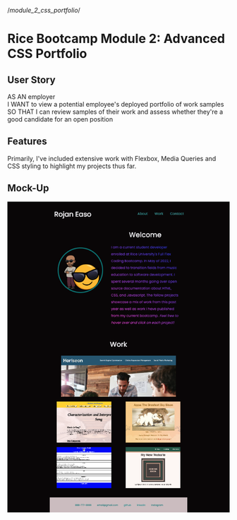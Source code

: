/*module_2_css_portfolio*/

# Rice Bootcamp Module 2: Advanced CSS Portfolio

## User Story
AS AN employer <br>
I WANT to view a potential employee's deployed portfolio of work samples <br>
SO THAT I can review samples of their work and assess whether they're a good candidate for an open position <br>

## Features
Primarily, I've included extensive work with Flexbox, Media Queries and CSS styling to highlight my projects thus far. 
## Mock-Up
<img src="./Assets/mock-up.png" alt="demo of portfolio page">

